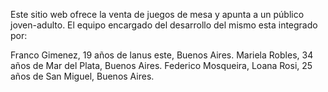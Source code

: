 Este sitio web ofrece la venta de juegos de mesa y apunta a un público joven-adulto. 
El equipo encargado del desarrollo del mismo esta integrado por:

Franco Gimenez, 19 años de lanus este, Buenos Aires.
Mariela Robles, 34 años de Mar del Plata, Buenos Aires.
Federico Mosqueira, 
Loana Rosi, 25 años de San Miguel, Buenos Aires.

